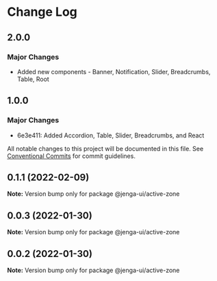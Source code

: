 # Change Log

## 2.0.0

### Major Changes

- Added new components - Banner, Notification, Slider, Breadcrumbs, Table, Root

## 1.0.0

### Major Changes

- 6e3e411: Added Accordion, Table, Slider, Breadcrumbs, and React

All notable changes to this project will be documented in this file.
See [Conventional Commits](https://conventionalcommits.org) for commit guidelines.

## 0.1.1 (2022-02-09)

**Note:** Version bump only for package @jenga-ui/active-zone

## 0.0.3 (2022-01-30)

**Note:** Version bump only for package @jenga-ui/active-zone

## 0.0.2 (2022-01-30)

**Note:** Version bump only for package @jenga-ui/active-zone
